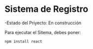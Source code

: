 <h1>Sistema de Registro</h1>

-Estado del Priyecto: En construcción

Para ejecutar el Sitema, debes poner:

```npm install react```
